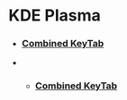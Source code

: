 # KDE Plasma

* ### [Combined KeyTab](./md-files/combined.keytab)
* * ### [Combined KeyTab](./md-files/konsole.shortcuts)

